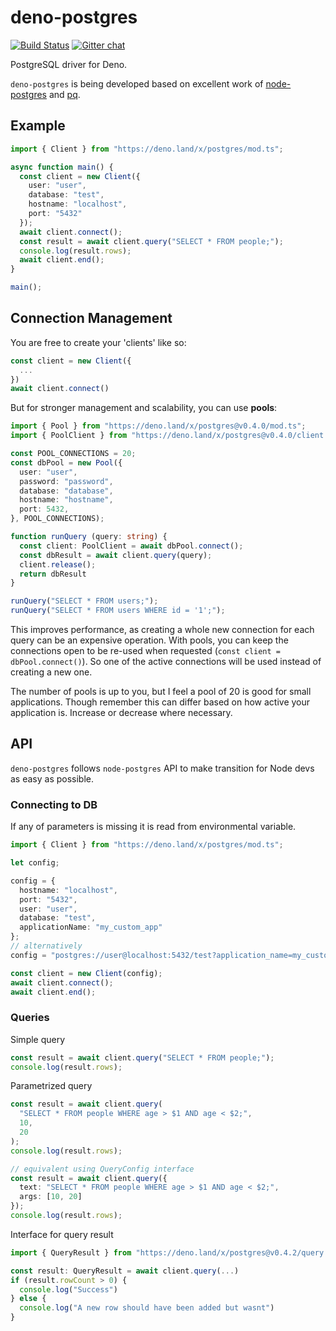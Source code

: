 # deno-postgres

[![Build Status](https://travis-ci.com/bartlomieju/deno-postgres.svg?branch=master)](https://travis-ci.com/bartlomieju/deno-postgres)
[![Gitter chat](https://badges.gitter.im/gitterHQ/gitter.png)](https://gitter.im/deno-postgres/community)

PostgreSQL driver for Deno.

`deno-postgres` is being developed based on excellent work of [node-postgres](https://github.com/brianc/node-postgres)
and [pq](https://github.com/lib/pq).

## Example

```ts
import { Client } from "https://deno.land/x/postgres/mod.ts";

async function main() {
  const client = new Client({
    user: "user",
    database: "test",
    hostname: "localhost",
    port: "5432"
  });
  await client.connect();
  const result = await client.query("SELECT * FROM people;");
  console.log(result.rows);
  await client.end();
}

main();
```

## Connection Management

You are free to create your 'clients' like so:

```typescript
const client = new Client({
  ...
})
await client.connect()
```

But for stronger management and scalability, you can use **pools**:
```typescript
import { Pool } from "https://deno.land/x/postgres@v0.4.0/mod.ts";
import { PoolClient } from "https://deno.land/x/postgres@v0.4.0/client.ts";

const POOL_CONNECTIONS = 20;
const dbPool = new Pool({
  user: "user",
  password: "password",
  database: "database",
  hostname: "hostname",
  port: 5432,
}, POOL_CONNECTIONS);

function runQuery (query: string) {
  const client: PoolClient = await dbPool.connect();
  const dbResult = await client.query(query);
  client.release();
  return dbResult
}

runQuery("SELECT * FROM users;");
runQuery("SELECT * FROM users WHERE id = '1';");
```

This improves performance, as creating a whole new connection for each query can be an expensive operation.
With pools, you can keep the connections open to be re-used when requested (`const client = dbPool.connect()`). So one of the active connections will be used instead  of creating a new one.

The number of pools is up to you, but I feel a pool of 20 is good for small applications. Though remember this can differ based on how active your application is. Increase or decrease where necessary.

## API

`deno-postgres` follows `node-postgres` API to make transition for Node devs as easy as possible.

### Connecting to DB

If any of parameters is missing it is read from environmental variable.

```ts
import { Client } from "https://deno.land/x/postgres/mod.ts";

let config;

config = {
  hostname: "localhost",
  port: "5432",
  user: "user",
  database: "test",
  applicationName: "my_custom_app"
};
// alternatively
config = "postgres://user@localhost:5432/test?application_name=my_custom_app";

const client = new Client(config);
await client.connect();
await client.end();
```

### Queries

Simple query

```ts
const result = await client.query("SELECT * FROM people;");
console.log(result.rows);
```

Parametrized query

```ts
const result = await client.query(
  "SELECT * FROM people WHERE age > $1 AND age < $2;",
  10,
  20
);
console.log(result.rows);

// equivalent using QueryConfig interface
const result = await client.query({
  text: "SELECT * FROM people WHERE age > $1 AND age < $2;",
  args: [10, 20]
});
console.log(result.rows);
```

Interface for query result

```typescript
import { QueryResult } from "https://deno.land/x/postgres@v0.4.2/query.ts";

const result: QueryResult = await client.query(...)
if (result.rowCount > 0) {
  console.log("Success")
} else {
  console.log("A new row should have been added but wasnt")
}
```
